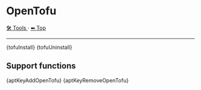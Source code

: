 # OpenTofu

<!-- TEMPLATE toolHeader 2 -->
[🛠️ Tools ](./index.md) &middot; [⬅ Top ](../index.md)
<hr />

{tofuInstall}
{tofuUninstall}

## Support functions

{aptKeyAddOpenTofu}
{aptKeyRemoveOpenTofu}
